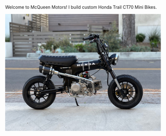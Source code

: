 Welcome to McQueen Motors! I build custom Honda Trail CT70 Mini Bikes. 

![test](images/black.jpeg)
